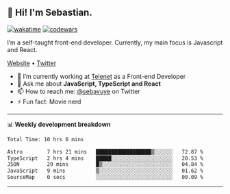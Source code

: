 ## 👋 Hi! I'm Sebastian.

[![wakatime](https://wakatime.com/badge/user/df0036c6-328a-4a39-be9b-e49417ed22a1.svg)](https://wakatime.com/@df0036c6-328a-4a39-be9b-e49417ed22a1)
[![codewars](https://www.codewars.com/users/sebavuye/badges/small)](https://www.codewars.com/users/sebavuye)

I’m a self-taught front-end developer. Currently, my main focus is Javascript and React.

[Website](https://sebastianvuye.be) • [Twitter](https://twitter.com/sebavuye)

- 🔭 I’m currently working at [Telenet](https://telenet.be/) as a Front-end Developer
- 💬 Ask me about **JavaScript, TypeScript and React**
- 📫 How to reach me: [@sebavuye](https://twitter.com/sebavuye) on Twitter
- ⚡ Fun fact: Movie nerd

-------

📊 **Weekly development breakdown**

<!--START_SECTION:waka-->

```txt
Total Time: 10 hrs 6 mins

Astro        7 hrs 21 mins   ██████████████████▒░░░░░░   72.87 %
TypeScript   2 hrs 4 mins    █████░░░░░░░░░░░░░░░░░░░░   20.53 %
JSON         29 mins         █▒░░░░░░░░░░░░░░░░░░░░░░░   04.84 %
JavaScript   9 mins          ▒░░░░░░░░░░░░░░░░░░░░░░░░   01.62 %
SourceMap    0 secs          ░░░░░░░░░░░░░░░░░░░░░░░░░   00.09 %
```

<!--END_SECTION:waka-->
-------
